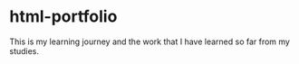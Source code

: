 # html-portfolio
This is my learning journey and the work that I have learned so far from my studies.
